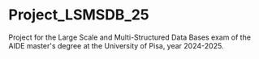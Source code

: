 # Project_LSMSDB_25
Project for the Large Scale and Multi-Structured Data Bases  exam of the AIDE master's degree at the University of Pisa, year 2024-2025.
